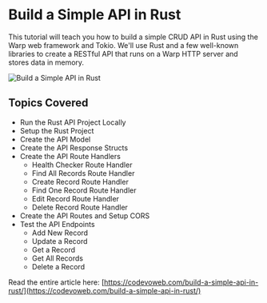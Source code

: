 #  Build a Simple API in Rust

This tutorial will teach you how to build a simple CRUD API in Rust using the Warp web framework and Tokio. We'll use Rust and a few well-known libraries to create a RESTful API that runs on a Warp HTTP server and stores data in memory.

![Build a Simple API in Rust](https://codevoweb.com/wp-content/uploads/2023/01/Build-a-Simple-API-in-Rust.webp)

## Topics Covered

- Run the Rust API Project Locally
- Setup the Rust Project
- Create the API Model
- Create the API Response Structs
- Create the API Route Handlers
    - Health Checker Route Handler
    - Find All Records Route Handler
    - Create Record Route Handler
    - Find One Record Route Handler
    - Edit Record Route Handler
    - Delete Record Route Handler
- Create the API Routes and Setup CORS
- Test the API Endpoints
    - Add New Record
    - Update a Record
    - Get a Record
    - Get All Records
    - Delete a Record


Read the entire article here: [https://codevoweb.com/build-a-simple-api-in-rust/](https://codevoweb.com/build-a-simple-api-in-rust/)

